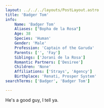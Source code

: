 ```yaml
---
layout: ../../../layouts/PostLayout.astro
title: 'Badger Tom'
info: 
    Name: 'Badger Tom'
    Aliases: ["Bopha de la Rosa"]
    Age: 38
    Species: 'Human'
    Gender: 'Male'
    Profession: 'Captain of the Garuda'
    Parents: ['', 'Fay']
    Siblings: ['Jorani de la Rosa']
    Romantic Partners: ['Desiree']
    Children: 'None'
    Affiliations: ['Strays', 'Agency']
    Birthplace: 'Renati, Prosper System'
searchTerms: ['Badger', 'Badger Tom']

---
```


He's a good guy, I tell ya.